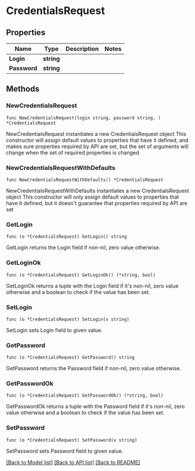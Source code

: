# CredentialsRequest

## Properties

Name | Type | Description | Notes
------------ | ------------- | ------------- | -------------
**Login** | **string** |  | 
**Password** | **string** |  | 

## Methods

### NewCredentialsRequest

`func NewCredentialsRequest(login string, password string, ) *CredentialsRequest`

NewCredentialsRequest instantiates a new CredentialsRequest object
This constructor will assign default values to properties that have it defined,
and makes sure properties required by API are set, but the set of arguments
will change when the set of required properties is changed

### NewCredentialsRequestWithDefaults

`func NewCredentialsRequestWithDefaults() *CredentialsRequest`

NewCredentialsRequestWithDefaults instantiates a new CredentialsRequest object
This constructor will only assign default values to properties that have it defined,
but it doesn't guarantee that properties required by API are set

### GetLogin

`func (o *CredentialsRequest) GetLogin() string`

GetLogin returns the Login field if non-nil, zero value otherwise.

### GetLoginOk

`func (o *CredentialsRequest) GetLoginOk() (*string, bool)`

GetLoginOk returns a tuple with the Login field if it's non-nil, zero value otherwise
and a boolean to check if the value has been set.

### SetLogin

`func (o *CredentialsRequest) SetLogin(v string)`

SetLogin sets Login field to given value.


### GetPassword

`func (o *CredentialsRequest) GetPassword() string`

GetPassword returns the Password field if non-nil, zero value otherwise.

### GetPasswordOk

`func (o *CredentialsRequest) GetPasswordOk() (*string, bool)`

GetPasswordOk returns a tuple with the Password field if it's non-nil, zero value otherwise
and a boolean to check if the value has been set.

### SetPassword

`func (o *CredentialsRequest) SetPassword(v string)`

SetPassword sets Password field to given value.



[[Back to Model list]](../README.md#documentation-for-models) [[Back to API list]](../README.md#documentation-for-api-endpoints) [[Back to README]](../README.md)


